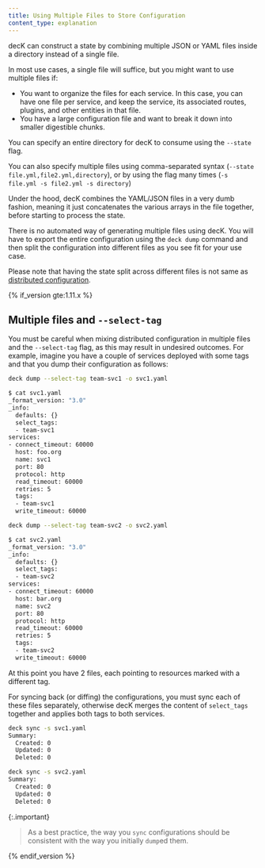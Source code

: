 ```yaml
---
title: Using Multiple Files to Store Configuration
content_type: explanation
---
```


decK can construct a state by combining multiple JSON or YAML files inside a
directory instead of a single file.

In most use cases, a single file will suffice, but you might want to use
multiple files if:
- You want to organize the files for each service. In this case, you
  can have one file per service, and keep the service, its associated routes,
  plugins, and other entities in that file.
- You have a large configuration file and want to break it down into smaller
  digestible chunks.

You can specify an entire directory for decK to consume using the `--state`
flag.

You can also specify multiple files using comma-separated syntax (`--state file.yml,file2.yml,directory`),
or by using the flag many times (`-s file.yml -s file2.yml -s directory`)

Under the hood, decK combines the YAML/JSON files in a very dumb fashion,
meaning it just concatenates the various arrays in the file together, before
starting to process the state.

There is no automated way of generating multiple files using decK. You will
have to export the entire configuration using the `deck dump` command and then
split the configuration into different files as you see fit for your use case.


Please note that having the state split across different files is not same
as [distributed configuration](/deck/{{page.kong_version}}/guides/distributed-configuration).

{% if_version gte:1.11.x %}
## Multiple files and `--select-tag`

You must be careful when mixing distributed configuration in multiple files and
the `--select-tag` flag, as this may result in undesired outcomes.
For example, imagine you have a couple of services deployed with some tags
and that you dump their configuration as follows:

```sh
deck dump --select-tag team-svc1 -o svc1.yaml
```

```sh
$ cat svc1.yaml
_format_version: "3.0"
_info:
  defaults: {}
  select_tags:
  - team-svc1
services:
- connect_timeout: 60000
  host: foo.org
  name: svc1
  port: 80
  protocol: http
  read_timeout: 60000
  retries: 5
  tags:
  - team-svc1
  write_timeout: 60000
```

```sh
deck dump --select-tag team-svc2 -o svc2.yaml
```

```sh
$ cat svc2.yaml
_format_version: "3.0"
_info:
  defaults: {}
  select_tags:
  - team-svc2
services:
- connect_timeout: 60000
  host: bar.org
  name: svc2
  port: 80
  protocol: http
  read_timeout: 60000
  retries: 5
  tags:
  - team-svc2
  write_timeout: 60000
```

At this point you have 2 files, each pointing to resources marked with a different tag.

For syncing back (or diffing) the configurations, you must sync each of these files separately,
otherwise decK merges the content of `select_tags` together and applies both tags
to both services.

```sh
deck sync -s svc1.yaml
Summary:
  Created: 0
  Updated: 0
  Deleted: 0
```

```sh
deck sync -s svc2.yaml
Summary:
  Created: 0
  Updated: 0
  Deleted: 0
```

{:.important}
> As a best practice, the way you `sync` configurations should be consistent with the way you
initially `dump`ed them.

{% endif_version %}
